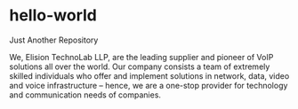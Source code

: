 # hello-world
Just Another Repository

We, Elision TechnoLab LLP, are the leading supplier and pioneer of VoIP solutions all over the world. Our company consists a team of extremely skilled individuals who offer and implement solutions in network, data, video and voice infrastructure – hence, we are a one-stop provider for technology and communication needs of companies.

